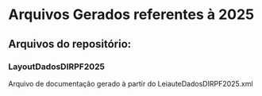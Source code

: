 # Arquivos Gerados referentes à 2025

## Arquivos do repositório:

### LayoutDadosDIRPF2025

Arquivo de documentação gerado à partir do LeiauteDadosDIRPF2025.xml
